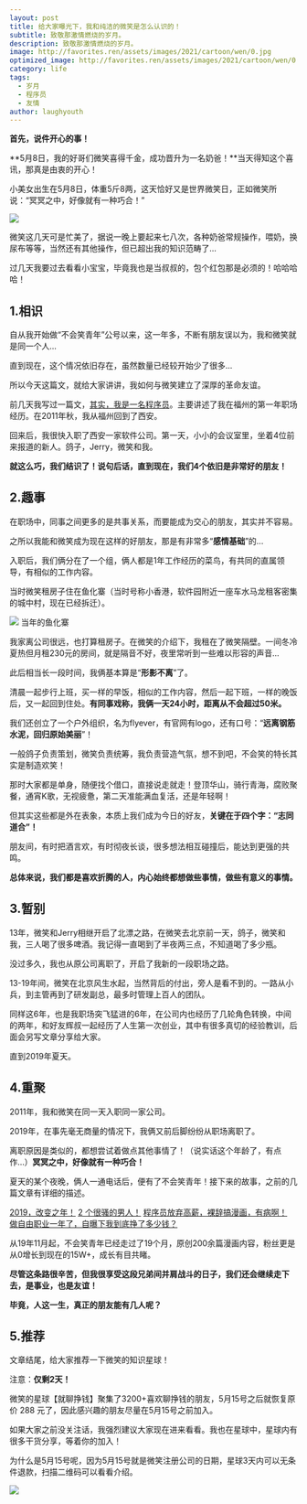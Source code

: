 ```yaml
---
layout: post
title: 给大家曝光下，我和纯洁的微笑是怎么认识的！
subtitle: 致敬那激情燃烧的岁月。
description: 致敬那激情燃烧的岁月。
image: http://favorites.ren/assets/images/2021/cartoon/wen/0.jpg
optimized_image: http://favorites.ren/assets/images/2021/cartoon/wen/0.jpg
category: life
tags:
  - 岁月
  - 程序员
  - 友情
author: laughyouth
---
```


**首先，说件开心的事！**

**5月8日，我的好哥们微笑喜得千金，成功晋升为一名奶爸！**当天得知这个喜讯，那真是由衷的开心！

小美女出生在5月8日，体重5斤8两，这天恰好又是世界微笑日，正如微笑所说：“冥冥之中，好像就有一种巧合！”

![](http://favorites.ren/assets/images/2021/cartoon/wen/1.png)

微笑这几天可是忙美了，据说一晚上要起来七八次，各种奶爸常规操作，喂奶，换尿布等等，当然还有其他操作，但已超出我的知识范畴了...

过几天我要过去看看小宝宝，毕竟我也是当叔叔的，包个红包那是必须的！哈哈哈哈！

## 1.相识

自从我开始做“不会笑青年”公号以来，这一年多，不断有朋友误以为，我和微笑就是同一个人...

直到现在，这个情况依旧存在，虽然数量已经较开始少了很多...

所以今天这篇文，就给大家讲讲，我如何与微笑建立了深厚的革命友谊。

前几天我写过一篇文，[其实，我是一名程序员](https://mp.weixin.qq.com/s/uRzD-4UNMrMDUjKBNJtzNA)。主要讲述了我在福州的第一年职场经历。在2011年秋，我从福州回到了西安。

回来后，我很快入职了西安一家软件公司。第一天，小小的会议室里，坐着4位前来报道的新人。鸽子，Jerry，微笑和我。

**就这么巧，我们结识了！说句后话，直到现在，我们4个依旧是非常好的朋友！**

## 2.趣事

在职场中，同事之间更多的是共事关系，而要能成为交心的朋友，其实并不容易。

之所以我能和微笑成为现在这样的好朋友，那是有非常多“**感情基础**”的...

入职后，我们俩分在了一个组，俩人都是1年工作经历的菜鸟，有共同的直属领导，有相似的工作内容。

当时微笑租房子住在鱼化寨（当时号称小香港，软件园附近一座车水马龙租客密集的城中村，现在已经拆迁）。

![](http://favorites.ren/assets/images/2021/cartoon/wen/2.png)
当年的鱼化寨


我家离公司很远，也打算租房子。在微笑的介绍下，我租在了微笑隔壁。一间冬冷夏热但月租230元的房间，就是隔音不好，夜里常听到一些难以形容的声音...

此后相当长一段时间，我俩基本算是“**形影不离**”了。

清晨一起步行上班，买一样的早饭，相似的工作内容，然后一起下班，一样的晚饭后，又一起回到住处。**有同事戏称，我俩一天24小时，距离从不会超过50米。**

我们还创立了一个户外组织，名为flyever，有官网有logo，还有口号：“**远离钢筋水泥，回归原始美丽**”！

一般鸽子负责策划，微笑负责统筹，我负责营造气氛，想不到吧，不会笑的特长其实是制造欢笑！

那时大家都是单身，随便找个借口，直接说走就走！登顶华山，骑行青海，腐败聚餐，通宵K歌，无视疲惫，第二天准能满血复活，还是年轻啊！

但其实这些都是外在表象，本质上我们成为今日的好友，**关键在于四个字：“志同道合”！**

朋友间，有时把酒言欢，有时彻夜长谈，很多想法相互碰撞后，能达到更强的共鸣。

**总体来说，我们都是喜欢折腾的人，内心始终都想做些事情，做些有意义的事情。**

## 3.暂别

13年，微笑和Jerry相继开启了北漂之路，在微笑去北京前一天，鸽子，微笑和我，三人喝了很多啤酒。我记得一直喝到了半夜两三点，不知道喝了多少瓶。

没过多久，我也从原公司离职了，开启了我新的一段职场之路。

13-19年间，微笑在北京风生水起，当然背后的付出，旁人是看不到的。一路从小兵，到主管再到了研发副总，最多时管理上百人的团队。

同样这6年，也是我职场突飞猛进的6年，在公司内也经历了几轮角色转换，中间的两年，和好友辉叔一起经历了人生第一次创业，其中有很多真切的经验教训，后面会另写文章分享给大家。

直到2019年夏天。

## 4.重聚

2011年，我和微笑在同一天入职同一家公司。

2019年，在事先毫无商量的情况下，我俩又前后脚纷纷从职场离职了。

离职原因是类似的，都想尝试着做点其他事情了！（说实话这个年龄了，有点作...）**冥冥之中，好像就有一种巧合！**

夏天的某个夜晚，俩人一通电话后，便有了不会笑青年！接下来的故事，之前的几篇文章有详细的描述。

[2019，改变之年！](https://mp.weixin.qq.com/s/CnRU0brC6euaVg7vhS-uGQ)
[2 个很骚的男人！](https://mp.weixin.qq.com/s/5YxRXtF5WsCADC_EdpXYTA)
[程序员放弃高薪，裸辞搞漫画，有病啊！](https://mp.weixin.qq.com/s/MRFjmNYgEHwLLDVy3P9-ZA)
[做自由职业一年了，自曝下我到底挣了多少钱？](https://mp.weixin.qq.com/s/WbuUQ2Ts-_pKXSLdFcSe3Q)

从19年11月起，不会笑青年已经走过了19个月，原创200余篇漫画内容，粉丝更是从0增长到现在的15W+，成长有目共睹。

**尽管这条路很辛苦，但我很享受这段兄弟间并肩战斗的日子，我们还会继续走下去，是事业，也是友谊！**

**毕竟，人这一生，真正的朋友能有几人呢？**

## 5.推荐

文章结尾，给大家推荐一下微笑的知识星球！

注意：**仅剩2天！**

微笑的星球【就聊挣钱】聚集了3200+喜欢聊挣钱的朋友，5月15号之后就恢复原价 288 元了，因此感兴趣的朋友尽量在5月15号之前加入。

如果大家之前没关注话，我强烈建议大家现在进来看看。我也在星球中，星球内有很多干货分享，等着你的加入！

为什么是5月15号呢，因为5月15号就是微笑注册公司的日期，星球3天内可以无条件退款，扫描二维码可以看看介绍。
 
![](http://favorites.ren/assets/images/2021/cartoon/wen/3.png)



